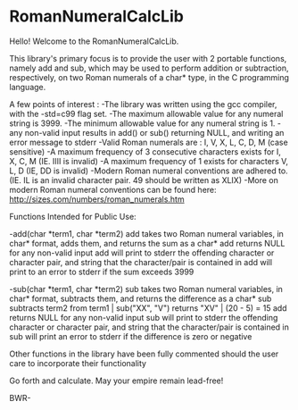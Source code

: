 # RomanNumeralCalcLib
Hello! Welcome to the RomanNumeralCalcLib. 

This library's primary focus is to provide the user with 2 portable functions, namely add and sub, which may be used to perform 
addition or subtraction, respectively, on two Roman numerals of a char* type, in the C programming language. 

A few points of interest :
-The library was written using the gcc compiler, with the -std=c99 flag set.
-The maximum allowable value for any numeral string is 3999. 
-The minimum allowable value for any numeral string is 1.
-any non-valid input results in add() or sub() returning NULL, and writing an error message to stderr
-Valid Roman numerals are : I, V, X, L, C, D, M (case sensitive)
-A maximum frequency of 3 consecutive characters exists for I, X, C, M (IE. IIII is invalid)
-A maximum frequency of 1 exists for characters V, L, D (IE, DD is invalid)
-Modern Roman numeral conventions are adhered to. (IE. IL is an invalid character pair. 49 should be written as XLIX)
-More on modern Roman numeral conventions can be found here: http://sizes.com/numbers/roman_numerals.htm

Functions Intended for Public Use:

-add(char \*term1, char \*term2)
  add takes two Roman numeral variables, in char* format, adds them, and returns the sum as a char*
  add returns NULL for any non-valid input
  add will print to stderr the offending character or character pair, and string that the character/pair is contained in
  add will print to an error to stderr if the sum exceeds 3999

-sub(char \*term1, char \*term2)
  sub takes two Roman numeral variables, in char* format, subtracts them, and returns the difference as a char*
  sub subtracts term2 from term1 | sub("XX", "V") returns "XV" | (20 - 5) = 15
  add returns NULL for any non-valid input
  sub will print to stderr the offending character or character pair, and string that the character/pair is contained in
  sub will print an error to stderr if the difference is zero or negative
  
 Other functions in the library have been fully commented should the user care to incorporate their functionality
 
 Go forth and calculate. May your empire remain lead-free!
 
 BWR-
